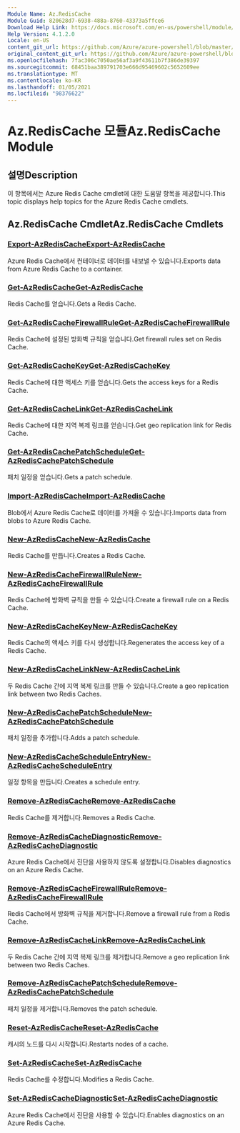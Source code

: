 ```yaml
---
Module Name: Az.RedisCache
Module Guid: 820628d7-6938-488a-8760-43373a5ffce6
Download Help Link: https://docs.microsoft.com/en-us/powershell/module/az.rediscache
Help Version: 4.1.2.0
Locale: en-US
content_git_url: https://github.com/Azure/azure-powershell/blob/master/src/RedisCache/RedisCache/help/Az.RedisCache.md
original_content_git_url: https://github.com/Azure/azure-powershell/blob/master/src/RedisCache/RedisCache/help/Az.RedisCache.md
ms.openlocfilehash: 7fac306c7050ae56af3a9f43611b7f386de39397
ms.sourcegitcommit: 68451baa389791703e666d95469602c5652609ee
ms.translationtype: MT
ms.contentlocale: ko-KR
ms.lasthandoff: 01/05/2021
ms.locfileid: "98376622"
---
```

# <span data-ttu-id="97363-101">Az.RedisCache 모듈</span><span class="sxs-lookup"><span data-stu-id="97363-101">Az.RedisCache Module</span></span>
## <span data-ttu-id="97363-102">설명</span><span class="sxs-lookup"><span data-stu-id="97363-102">Description</span></span>
<span data-ttu-id="97363-103">이 항목에서는 Azure Redis Cache cmdlet에 대한 도움말 항목을 제공합니다.</span><span class="sxs-lookup"><span data-stu-id="97363-103">This topic displays help topics for the Azure Redis Cache cmdlets.</span></span>

## <span data-ttu-id="97363-104">Az.RedisCache Cmdlet</span><span class="sxs-lookup"><span data-stu-id="97363-104">Az.RedisCache Cmdlets</span></span>
### [<span data-ttu-id="97363-105">Export-AzRedisCache</span><span class="sxs-lookup"><span data-stu-id="97363-105">Export-AzRedisCache</span></span>](Export-AzRedisCache.md)
<span data-ttu-id="97363-106">Azure Redis Cache에서 컨테이너로 데이터를 내보낼 수 있습니다.</span><span class="sxs-lookup"><span data-stu-id="97363-106">Exports data from Azure Redis Cache to a container.</span></span>

### [<span data-ttu-id="97363-107">Get-AzRedisCache</span><span class="sxs-lookup"><span data-stu-id="97363-107">Get-AzRedisCache</span></span>](Get-AzRedisCache.md)
<span data-ttu-id="97363-108">Redis Cache를 얻습니다.</span><span class="sxs-lookup"><span data-stu-id="97363-108">Gets a Redis Cache.</span></span>

### [<span data-ttu-id="97363-109">Get-AzRedisCacheFirewallRule</span><span class="sxs-lookup"><span data-stu-id="97363-109">Get-AzRedisCacheFirewallRule</span></span>](Get-AzRedisCacheFirewallRule.md)
<span data-ttu-id="97363-110">Redis Cache에 설정된 방화벽 규칙을 얻습니다.</span><span class="sxs-lookup"><span data-stu-id="97363-110">Get firewall rules set on Redis Cache.</span></span>

### [<span data-ttu-id="97363-111">Get-AzRedisCacheKey</span><span class="sxs-lookup"><span data-stu-id="97363-111">Get-AzRedisCacheKey</span></span>](Get-AzRedisCacheKey.md)
<span data-ttu-id="97363-112">Redis Cache에 대한 액세스 키를 얻습니다.</span><span class="sxs-lookup"><span data-stu-id="97363-112">Gets the access keys for a Redis Cache.</span></span>

### [<span data-ttu-id="97363-113">Get-AzRedisCacheLink</span><span class="sxs-lookup"><span data-stu-id="97363-113">Get-AzRedisCacheLink</span></span>](Get-AzRedisCacheLink.md)
<span data-ttu-id="97363-114">Redis Cache에 대한 지역 복제 링크를 얻습니다.</span><span class="sxs-lookup"><span data-stu-id="97363-114">Get geo replication link for Redis Cache.</span></span>

### [<span data-ttu-id="97363-115">Get-AzRedisCachePatchSchedule</span><span class="sxs-lookup"><span data-stu-id="97363-115">Get-AzRedisCachePatchSchedule</span></span>](Get-AzRedisCachePatchSchedule.md)
<span data-ttu-id="97363-116">패치 일정을 얻습니다.</span><span class="sxs-lookup"><span data-stu-id="97363-116">Gets a patch schedule.</span></span>

### [<span data-ttu-id="97363-117">Import-AzRedisCache</span><span class="sxs-lookup"><span data-stu-id="97363-117">Import-AzRedisCache</span></span>](Import-AzRedisCache.md)
<span data-ttu-id="97363-118">Blob에서 Azure Redis Cache로 데이터를 가져올 수 있습니다.</span><span class="sxs-lookup"><span data-stu-id="97363-118">Imports data from blobs to Azure Redis Cache.</span></span>

### [<span data-ttu-id="97363-119">New-AzRedisCache</span><span class="sxs-lookup"><span data-stu-id="97363-119">New-AzRedisCache</span></span>](New-AzRedisCache.md)
<span data-ttu-id="97363-120">Redis Cache를 만듭니다.</span><span class="sxs-lookup"><span data-stu-id="97363-120">Creates a Redis Cache.</span></span>

### [<span data-ttu-id="97363-121">New-AzRedisCacheFirewallRule</span><span class="sxs-lookup"><span data-stu-id="97363-121">New-AzRedisCacheFirewallRule</span></span>](New-AzRedisCacheFirewallRule.md)
<span data-ttu-id="97363-122">Redis Cache에 방화벽 규칙을 만들 수 있습니다.</span><span class="sxs-lookup"><span data-stu-id="97363-122">Create a firewall rule on a Redis Cache.</span></span>

### [<span data-ttu-id="97363-123">New-AzRedisCacheKey</span><span class="sxs-lookup"><span data-stu-id="97363-123">New-AzRedisCacheKey</span></span>](New-AzRedisCacheKey.md)
<span data-ttu-id="97363-124">Redis Cache의 액세스 키를 다시 생성합니다.</span><span class="sxs-lookup"><span data-stu-id="97363-124">Regenerates the access key of a Redis Cache.</span></span>

### [<span data-ttu-id="97363-125">New-AzRedisCacheLink</span><span class="sxs-lookup"><span data-stu-id="97363-125">New-AzRedisCacheLink</span></span>](New-AzRedisCacheLink.md)
<span data-ttu-id="97363-126">두 Redis Cache 간에 지역 복제 링크를 만들 수 있습니다.</span><span class="sxs-lookup"><span data-stu-id="97363-126">Create a geo replication link between two Redis Caches.</span></span>

### [<span data-ttu-id="97363-127">New-AzRedisCachePatchSchedule</span><span class="sxs-lookup"><span data-stu-id="97363-127">New-AzRedisCachePatchSchedule</span></span>](New-AzRedisCachePatchSchedule.md)
<span data-ttu-id="97363-128">패치 일정을 추가합니다.</span><span class="sxs-lookup"><span data-stu-id="97363-128">Adds a patch schedule.</span></span>

### [<span data-ttu-id="97363-129">New-AzRedisCacheScheduleEntry</span><span class="sxs-lookup"><span data-stu-id="97363-129">New-AzRedisCacheScheduleEntry</span></span>](New-AzRedisCacheScheduleEntry.md)
<span data-ttu-id="97363-130">일정 항목을 만듭니다.</span><span class="sxs-lookup"><span data-stu-id="97363-130">Creates a schedule entry.</span></span>

### [<span data-ttu-id="97363-131">Remove-AzRedisCache</span><span class="sxs-lookup"><span data-stu-id="97363-131">Remove-AzRedisCache</span></span>](Remove-AzRedisCache.md)
<span data-ttu-id="97363-132">Redis Cache를 제거합니다.</span><span class="sxs-lookup"><span data-stu-id="97363-132">Removes a Redis Cache.</span></span>

### [<span data-ttu-id="97363-133">Remove-AzRedisCacheDiagnostic</span><span class="sxs-lookup"><span data-stu-id="97363-133">Remove-AzRedisCacheDiagnostic</span></span>](Remove-AzRedisCacheDiagnostic.md)
<span data-ttu-id="97363-134">Azure Redis Cache에서 진단을 사용하지 않도록 설정합니다.</span><span class="sxs-lookup"><span data-stu-id="97363-134">Disables diagnostics on an Azure Redis Cache.</span></span>

### [<span data-ttu-id="97363-135">Remove-AzRedisCacheFirewallRule</span><span class="sxs-lookup"><span data-stu-id="97363-135">Remove-AzRedisCacheFirewallRule</span></span>](Remove-AzRedisCacheFirewallRule.md)
<span data-ttu-id="97363-136">Redis Cache에서 방화벽 규칙을 제거합니다.</span><span class="sxs-lookup"><span data-stu-id="97363-136">Remove a firewall rule from a Redis Cache.</span></span>

### [<span data-ttu-id="97363-137">Remove-AzRedisCacheLink</span><span class="sxs-lookup"><span data-stu-id="97363-137">Remove-AzRedisCacheLink</span></span>](Remove-AzRedisCacheLink.md)
<span data-ttu-id="97363-138">두 Redis Cache 간에 지역 복제 링크를 제거합니다.</span><span class="sxs-lookup"><span data-stu-id="97363-138">Remove a geo replication link between two Redis Caches.</span></span>

### [<span data-ttu-id="97363-139">Remove-AzRedisCachePatchSchedule</span><span class="sxs-lookup"><span data-stu-id="97363-139">Remove-AzRedisCachePatchSchedule</span></span>](Remove-AzRedisCachePatchSchedule.md)
<span data-ttu-id="97363-140">패치 일정을 제거합니다.</span><span class="sxs-lookup"><span data-stu-id="97363-140">Removes the patch schedule.</span></span>

### [<span data-ttu-id="97363-141">Reset-AzRedisCache</span><span class="sxs-lookup"><span data-stu-id="97363-141">Reset-AzRedisCache</span></span>](Reset-AzRedisCache.md)
<span data-ttu-id="97363-142">캐시의 노드를 다시 시작합니다.</span><span class="sxs-lookup"><span data-stu-id="97363-142">Restarts nodes of a cache.</span></span>

### [<span data-ttu-id="97363-143">Set-AzRedisCache</span><span class="sxs-lookup"><span data-stu-id="97363-143">Set-AzRedisCache</span></span>](Set-AzRedisCache.md)
<span data-ttu-id="97363-144">Redis Cache를 수정합니다.</span><span class="sxs-lookup"><span data-stu-id="97363-144">Modifies a Redis Cache.</span></span>

### [<span data-ttu-id="97363-145">Set-AzRedisCacheDiagnostic</span><span class="sxs-lookup"><span data-stu-id="97363-145">Set-AzRedisCacheDiagnostic</span></span>](Set-AzRedisCacheDiagnostic.md)
<span data-ttu-id="97363-146">Azure Redis Cache에서 진단을 사용할 수 있습니다.</span><span class="sxs-lookup"><span data-stu-id="97363-146">Enables diagnostics on an Azure Redis Cache.</span></span>

